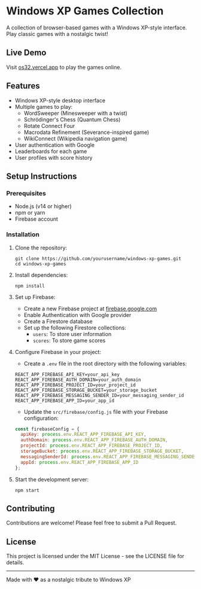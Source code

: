 # Windows XP Games Collection

A collection of browser-based games with a Windows XP-style interface. Play classic games with a nostalgic twist!

## Live Demo

Visit [os32.vercel.app](https://os32.vercel.app) to play the games online.

## Features

- Windows XP-style desktop interface
- Multiple games to play:
  - WordSweeper (Minesweeper with a twist)
  - Schrödinger's Chess (Quantum Chess)
  - Rotate Connect Four
  - Macrodata Refinement (Severance-inspired game)
  - WikiConnect (Wikipedia navigation game)
- User authentication with Google
- Leaderboards for each game
- User profiles with score history

## Setup Instructions

### Prerequisites

- Node.js (v14 or higher)
- npm or yarn
- Firebase account

### Installation

1. Clone the repository:
   ```
   git clone https://github.com/yourusername/windows-xp-games.git
   cd windows-xp-games
   ```

2. Install dependencies:
   ```
   npm install
   ```

3. Set up Firebase:
   - Create a new Firebase project at [firebase.google.com](https://firebase.google.com)
   - Enable Authentication with Google provider
   - Create a Firestore database
   - Set up the following Firestore collections:
     - `users`: To store user information
     - `scores`: To store game scores

4. Configure Firebase in your project:
   - Create a `.env` file in the root directory with the following variables:
   ```
   REACT_APP_FIREBASE_API_KEY=your_api_key
   REACT_APP_FIREBASE_AUTH_DOMAIN=your_auth_domain
   REACT_APP_FIREBASE_PROJECT_ID=your_project_id
   REACT_APP_FIREBASE_STORAGE_BUCKET=your_storage_bucket
   REACT_APP_FIREBASE_MESSAGING_SENDER_ID=your_messaging_sender_id
   REACT_APP_FIREBASE_APP_ID=your_app_id
   ```
   - Update the `src/firebase/config.js` file with your Firebase configuration:
   ```javascript
   const firebaseConfig = {
     apiKey: process.env.REACT_APP_FIREBASE_API_KEY,
     authDomain: process.env.REACT_APP_FIREBASE_AUTH_DOMAIN,
     projectId: process.env.REACT_APP_FIREBASE_PROJECT_ID,
     storageBucket: process.env.REACT_APP_FIREBASE_STORAGE_BUCKET,
     messagingSenderId: process.env.REACT_APP_FIREBASE_MESSAGING_SENDER_ID,
     appId: process.env.REACT_APP_FIREBASE_APP_ID
   };
   ```

5. Start the development server:
   ```
   npm start
   ```

## Contributing

Contributions are welcome! Please feel free to submit a Pull Request.

## License

This project is licensed under the MIT License - see the LICENSE file for details.

---

Made with ❤️ as a nostalgic tribute to Windows XP
